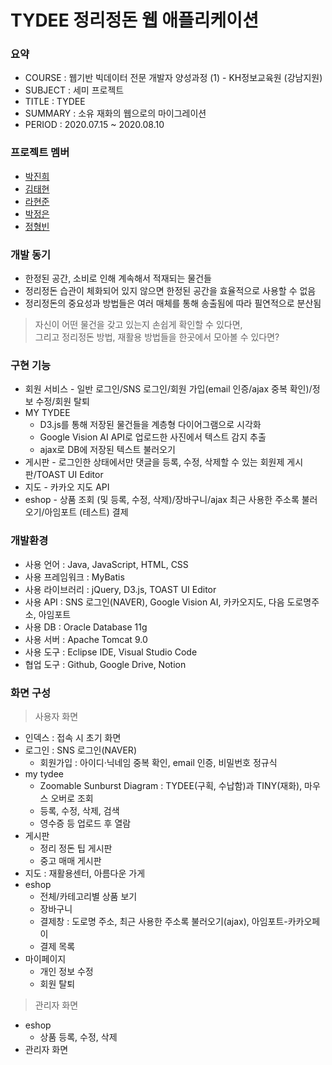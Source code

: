 # TYDEE 정리정돈 웹 애플리케이션
### 요약
- COURSE : 웹기반 빅데이터 전문 개발자 양성과정 (1) - KH정보교육원 (강남지원)
- SUBJECT : 세미 프로젝트
- TITLE : TYDEE
- SUMMARY : 소유 재화의 웹으로의 마이그레이션
- PERIOD : 2020.07.15 ~ 2020.08.10

### 프로젝트 멤버
- [박진희](https://github.com/pomeloEater)
- [김태현](https://github.com/ffolabear)
- [라현준](https://github.com/la-Hyun-Jun)
- [박정은](https://github.com/jungeun-p)
- [정형빈](https://github.com/AbelJung)

### 개발 동기
- 한정된 공간, 소비로 인해 계속해서 적재되는 물건들
- 정리정돈 습관이 체화되어 있지 않으면 한정된 공간을 효율적으로 사용할 수 없음
- 정리정돈의 중요성과 방법들은 여러 매체를 통해 송출됨에 따라 필연적으로 분산됨

> 자신이 어떤 물건을 갖고 있는지 손쉽게 확인할 수 있다면, <br />
> 그리고 정리정돈 방법, 재활용 방법들을 한곳에서 모아볼 수 있다면?

### 구현 기능
- 회원 서비스 - 일반 로그인/SNS 로그인/회원 가입(email 인증/ajax 중복 확인)/정보 수정/회원 탈퇴
- MY TYDEE
    - D3.js를 통해 저장된 물건들을 계층형 다이어그램으로 시각화
    - Google Vision AI API로 업로드한 사진에서 텍스트 감지 추출
    - ajax로 DB에 저장된 텍스트 불러오기
- 게시판 - 로그인한 상태에서만 댓글을 등록, 수정, 삭제할 수 있는 회원제 게시판/TOAST UI Editor
- 지도 - 카카오 지도 API
- eshop - 상품 조회 (및 등록, 수정, 삭제)/장바구니/ajax 최근 사용한 주소록 불러오기/아임포트 (테스트) 결제


### 개발환경
- 사용 언어 : Java, JavaScript, HTML, CSS
- 사용 프레임워크 : MyBatis
- 사용 라이브러리 : jQuery, D3.js, TOAST UI Editor
- 사용 API : SNS 로그인(NAVER), Google Vision AI, 카카오지도, 다음 도로명주소, 아임포트
- 사용 DB : Oracle Database 11g
- 사용 서버 : Apache Tomcat 9.0
- 사용 도구 : Eclipse IDE, Visual Studio Code
- 협업 도구 : Github, Google Drive, Notion

### 화면 구성
> 사용자 화면
* 인덱스 : 접속 시 초기 화면
* 로그인 : SNS 로그인(NAVER)
    * 회원가입 : 아이디·닉네임 중복 확인, email 인증, 비밀번호 정규식
* my tydee
    * Zoomable Sunburst Diagram : TYDEE(구획, 수납함)과 TINY(재화), 마우스 오버로 조회
    * 등록, 수정, 삭제, 검색
    * 영수증 등 업로드 후 열람
* 게시판
    * 정리 정돈 팁 게시판
    * 중고 매매 게시판
* 지도 : 재활용센터, 아름다운 가게
* eshop
    * 전체/카테고리별 상품 보기
    * 장바구니
    * 결제창 : 도로명 주소, 최근 사용한 주소록 불러오기(ajax), 아임포트-카카오페이
    * 결제 목록
* 마이페이지
    * 개인 정보 수정
    * 회원 탈퇴
    
> 관리자 화면
* eshop
    * 상품 등록, 수정, 삭제
* 관리자 화면
